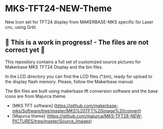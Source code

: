 # MKS-TFT24-NEW-Theme
New Icon set for TFT24 display from MAKERBASE-MKS specific for Laser cnc, using Grbl.

## &#x1F534; This is a work in progress! - The files are not correct yet &#x1F534;

This repository contains a full set of customized source pictures for Makerbase MKS TFT24 Display and the bin files.

In the LCD directory you can find the LCD files (*.bin), ready for upload to the display flash memory. Please, follow the Makerbase manual.

The Bin files are built using makerbase tft conversion software and the base icons are from Majurca theme.  
- [MKS TFT software] (https://github.com/makerbase-mks/Software/tree/master/MKS%20TFT%20image%20convert)
- [Majurca theme] (https://github.com/majurca/MKS-TFT28-NEW-PICTURES/tree/master/Source_Images)
